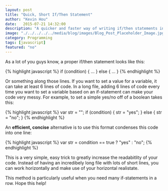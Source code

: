 ```yaml
---
layout: post
title: "Quick, Short If/Then Statement"
author: "Kevin Hou"
date:   2015-07-21 14:32:00
description: "A quicker and faster way of writing if/then statements in javascript."
image: "./../../../../media/blog/images/Blog_Post_Placeholder_Image.jpg"
category: Programming
tags: [javascript]
featured: "no"
---
```

As a lot of you guys know, a proper if/then statement looks like this:

{% highlight javascript %}
if (condition) {
  ...
} else {
  ...
}
{% endhighlight %}

Or something along those lines. If you want to set a value for a variable, it can take at least 6 lines of code. In a long file, adding 6 lines of code every time you want to set a variable based on an if-statement can make your code very messy. For example, to set a simple yes/no off of a boolean takes this:

{% highlight javascript %}
var str = "";
if (condition) {
  str = "yes";
} else {
  str = "no";
}
{% endhighlight %}

An <b>efficient, concise</b> alternative is to use this format condenses this code into one line:

{% highlight javascript %}
var str = condition == true ? "yes" : "no";
{% endhighlight %}

This is a very simple, easy trick to greatly increase the readabitlity of your code. Instead of having an incredibely long file with lots of short lines, you can work horizontally and make use of your horizontal realistate.

This method is particularly useful when you need many if-statements in a row. Hope this help!